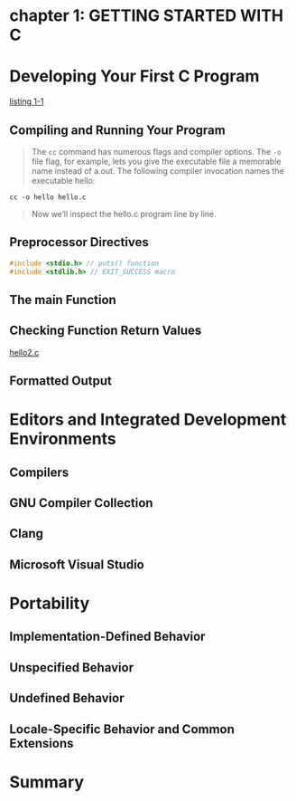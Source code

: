 # chapter 1: GETTING STARTED WITH C

# Developing Your First C Program

[listing 1-1](./hello.c)

## Compiling and Running Your Program

>The `cc` command has numerous flags and compiler options. The `-o `file flag, for example, lets you give the executable file a memorable name instead of a.out. The following compiler invocation names the executable hello:

```
cc -o hello hello.c
```

>Now we’ll inspect the hello.c program line by line.

## Preprocessor Directives

```c
#include <stdio.h> // puts() function
#include <stdlib.h> // EXIT_SUCCESS macro
```

## The main Function


## Checking Function Return Values

[hello2.c](./hello2.c)

## Formatted Output

# Editors and Integrated Development Environments

## Compilers
## GNU Compiler Collection
## Clang
## Microsoft Visual Studio

# Portability

## Implementation-Defined Behavior
## Unspecified Behavior
## Undefined Behavior
## Locale-Specific Behavior and Common Extensions

# Summary